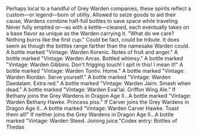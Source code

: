 Perhaps local to a handful of Grey Warden companies, these spirits reflect a custom—or legend—born of utility. Allowed to seize goods to aid their cause, Wardens combine half-full bottles to save space while traveling. Never fully emptied or—as with a kettle—cleaned, each eventually takes on a base flavor as unique as the Warden carrying it. "What do we care? Nothing burns like the first cup." Could be fact, could be tribute. It does seem as though the bottles range farther than the namesake Warden could.
A bottle marked "Vintage: Warden Korenic. Notes of fruit and anger."
A bottle marked "Vintage: Warden Anras. Bottled whimsy."
A bottle marked "Vintage: Warden Gibbins. Don't frigging touch! I spit in this! I mean it!"
A bottle marked "Vintage: Warden Tontiv. Home."
A bottle marked "Vintage: Warden Riordan. Serve yourself."
A bottle marked "Vintage: Warden Daedalam. Extra red."
A bottle marked "Vintage: Warden Jairn. Smash when dead."
A bottle marked "Vintage: Warden Eval'lal. Griffon Wing Ale."
If Bethany joins the Grey Wardens in Dragon Age II...A bottle marked "Vintage: Warden Bethany Hawke. Princess piss."
If Carver joins the Grey Wardens in Dragon Age II...A bottle marked "Vintage: Warden Carver Hawke. Toast them all!"
If neither joins the Grey Wardens in Dragon Age II...A bottle marked "Vintage: Warden Steed. Joining juice."Codex entry: Bottles of Thedas
